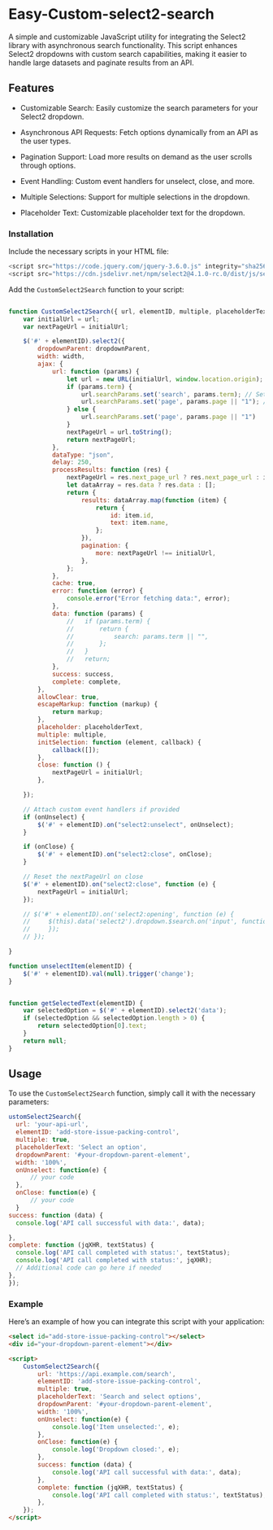 # Easy-Custom-select2-search

A simple and customizable JavaScript utility for integrating the Select2 library with asynchronous search functionality. This script enhances Select2 dropdowns with custom search capabilities, making it easier to handle large datasets and paginate results from an API.


## Features

- Customizable Search: Easily customize the search parameters for your Select2 dropdown.

- Asynchronous API Requests: Fetch options dynamically from an API as the user types.

- Pagination Support: Load more results on demand as the user scrolls through options.

- Event Handling: Custom event handlers for unselect, close, and more.

- Multiple Selections: Support for multiple selections in the dropdown.

- Placeholder Text: Customizable placeholder text for the dropdown.

### Installation

Include the necessary scripts in your HTML file:

```javascript
<script src="https://code.jquery.com/jquery-3.6.0.js" integrity="sha256-H+K7U5CnXl1h5ywQfKtSj8PCmoN9aaq30gDh27Xc0jk=" crossorigin="anonymous"></script>
<script src="https://cdn.jsdelivr.net/npm/select2@4.1.0-rc.0/dist/js/select2.min.js"></script>
```

Add the `CustomSelect2Search` function to your script:

```javascript

function CustomSelect2Search({ url, elementID, multiple, placeholderText, dropdownParent, width, onUnselect, onClose, success, complete }) {
    var initialUrl = url;
    var nextPageUrl = initialUrl;

    $('#' + elementID).select2({
        dropdownParent: dropdownParent,
        width: width,
        ajax: {
            url: function (params) {
                let url = new URL(initialUrl, window.location.origin);
                if (params.term) {
                    url.searchParams.set('search', params.term); // Set page to 1 for search
                    url.searchParams.set('page', params.page || "1"); // Set page to 1 for search
                } else {
                    url.searchParams.set('page', params.page || "1")
                }
                nextPageUrl = url.toString();
                return nextPageUrl;
            },
            dataType: "json",
            delay: 250,
            processResults: function (res) {
                nextPageUrl = res.next_page_url ? res.next_page_url : initialUrl;
                let dataArray = res.data ? res.data : [];
                return {
                    results: dataArray.map(function (item) {
                        return {
                            id: item.id,
                            text: item.name,
                        };
                    }),
                    pagination: {
                        more: nextPageUrl !== initialUrl,
                    },
                };
            },
            cache: true,
            error: function (error) {
                console.error("Error fetching data:", error);
            },
            data: function (params) {
                //   if (params.term) {
                //       return {
                //           search: params.term || "",
                //       };
                //   }
                //   return;
            },
            success: success,
            complete: complete,
        },
        allowClear: true,
        escapeMarkup: function (markup) {
            return markup;
        },
        placeholder: placeholderText,
        multiple: multiple,
        initSelection: function (element, callback) {
            callback([]);
        },
        close: function () {
            nextPageUrl = initialUrl;
        },

    });

    // Attach custom event handlers if provided
    if (onUnselect) {
        $('#' + elementID).on("select2:unselect", onUnselect);
    }

    if (onClose) {
        $('#' + elementID).on("select2:close", onClose);
    }

    // Reset the nextPageUrl on close
    $('#' + elementID).on("select2:close", function (e) {
        nextPageUrl = initialUrl;
    });

    // $('#' + elementID).on('select2:opening', function (e) {
    //     $(this).data('select2').dropdown.$search.on('input', function () {
    //     });
    // });

}

```

```javascript
function unselectItem(elementID) {
    $('#' + elementID).val(null).trigger('change');
}
```


```javascript

function getSelectedText(elementID) {
    var selectedOption = $('#' + elementID).select2('data');
    if (selectedOption && selectedOption.length > 0) {
        return selectedOption[0].text;
    }
    return null;
}
```

## Usage

To use the `CustomSelect2Search` function, simply call it with the necessary parameters:

```javascript
ustomSelect2Search({
  url: 'your-api-url',
  elementID: 'add-store-issue-packing-control',
  multiple: true,
  placeholderText: 'Select an option',
  dropdownParent: '#your-dropdown-parent-element',
  width: '100%',
  onUnselect: function(e) {
      // your code
  },
  onClose: function(e) {
      // your code
  }
success: function (data) {
  console.log('API call successful with data:', data);

},
complete: function (jqXHR, textStatus) {
  console.log('API call completed with status:', textStatus);
  console.log('API call completed with status:', jqXHR);
  // Additional code can go here if needed
},
});

```


### Example

Here’s an example of how you can integrate this script with your application:


```html
<select id="add-store-issue-packing-control"></select>
<div id="your-dropdown-parent-element"></div>

<script>
    CustomSelect2Search({
        url: 'https://api.example.com/search',
        elementID: 'add-store-issue-packing-control',
        multiple: true,
        placeholderText: 'Search and select options',
        dropdownParent: '#your-dropdown-parent-element',
        width: '100%',
        onUnselect: function(e) {
            console.log('Item unselected:', e);
        },
        onClose: function(e) {
            console.log('Dropdown closed:', e);
        },
        success: function (data) {
            console.log('API call successful with data:', data);
        },
        complete: function (jqXHR, textStatus) {
            console.log('API call completed with status:', textStatus);
        },
    });
</script>

```

